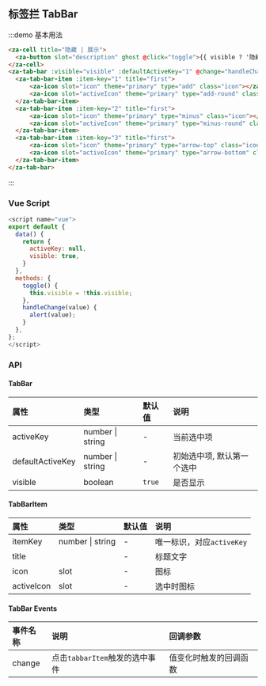 ## 标签拦 TabBar

:::demo 基本用法

```html
<za-cell title="隐藏 | 展示">
  <za-button slot="description" ghost @click="toggle">{{ visible ? '隐藏' : '展示'}}</za-button>
</za-cell>
<za-tab-bar :visible="visible" :defaultActiveKey="1" @change="handleChange">
  <za-tab-bar-item :item-key="1" title="first">
      <za-icon slot="icon" theme="primary" type="add" class="icon"></za-icon>
      <za-icon slot="activeIcon" theme="primary" type="add-round" class="icon"></za-icon>
  </za-tab-bar-item>
  <za-tab-bar-item :item-key="2" title="first">
      <za-icon slot="icon" theme="primary" type="minus" class="icon"></za-icon>
      <za-icon slot="activeIcon" theme="primary" type="minus-round" class="icon"></za-icon>
  </za-tab-bar-item>
  <za-tab-bar-item :item-key="3" title="first">
      <za-icon slot="icon" theme="primary" type="arrow-top" class="icon"></za-icon>
      <za-icon slot="activeIcon" theme="primary" type="arrow-bottom" class="icon"></za-icon>
  </za-tab-bar-item>
</za-tab-bar>
```

:::

### Vue Script

```javascript
<script name="vue">
export default {
  data() {
    return {
      activeKey: null,
      visible: true,
    }
  },
  methods: {
    toggle() {
      this.visible = !this.visible;
    },
    handleChange(value) {
      alert(value);
    }
  },
};
</script>
```

### API


#### TabBar

| 属性 | 类型 | 默认值 | 说明 |
| :--- | :--- | :--- | :--- |
| activeKey | number \| string | - | 当前选中项 |
| defaultActiveKey | number \| string | - | 初始选中项, 默认第一个选中 |
| visible | boolean | `true` | 是否显示 |


#### TabBarItem

| 属性 | 类型 | 默认值 | 说明 |
| :--- | :--- | :--- | :--- |
| itemKey | number \| string | - | 唯一标识，对应`activeKey` |
| title |  | - | 标题文字 |
| icon | slot | - | 图标 |
| activeIcon | slot | - | 选中时图标 |


#### TabBar Events

| 事件名称     | 说明                 | 回调参数                                       |
| :----------- | :------------------- | :--------------------------------------------- |
| change   | 点击`tabbarItem`触发的选中事件 | 值变化时触发的回调函数 |